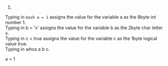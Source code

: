 1.

Typing in ``` bash a = 1 ``` assigns the value for the variable a as the 8byte int number 1. <br />
Typing in b = 'x' assigns the value for the variable b as the 2byte char letter x. <br />
Typing in c = true assigns the value for the variable c as the 1byte logical value true. <br />
Typing in whos a b c. <br />


a = 1

